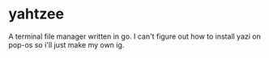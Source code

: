 # yahtzee
A terminal file manager written in go. I can't figure out how to install yazi on pop-os so i'll just make my own ig.
